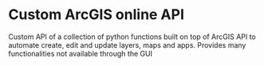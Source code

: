 # Custom ArcGIS online API
Custom API of a collection of python functions built on top of ArcGIS API to automate create, edit and update layers, maps and apps. Provides many functionalities not available through the GUI 
